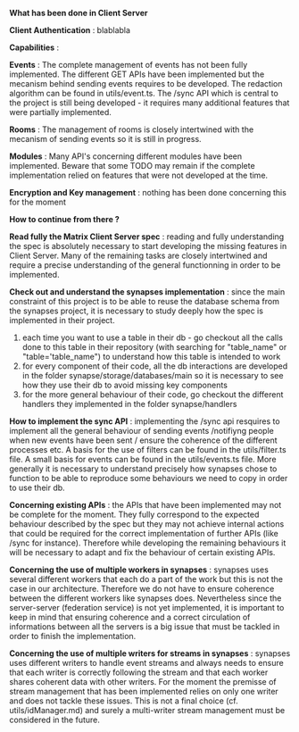 **What has been done in Client Server**


__Client Authentication__ : blablabla

__Capabilities__ :

__Events__ : The complete management of events has not been fully implemented. The different GET APIs have been implemented but the mecanism behind sending events requires to be developed. The redaction algorithm can be found in utils/event.ts. The /sync API which is central to the project is still being developed - it requires many additional features that were partially implemented.

__Rooms__ : The management of rooms is closely intertwined with the mecanism of sending events so it is still in progress.

__Modules__ : Many API's concerning different modules have been implemented. Beware that some TODO may remain if the complete implementation relied on features that were not developed at the time.

__Encryption and Key management__ : nothing has been done concerning this for the moment


**How to continue from there ?**

__Read fully the Matrix Client Server spec__ : reading and fully understanding the spec is absolutely necessary to start developing the missing features in Client Server. Many of the remaining tasks are closely intertwined and require a precise understanding of the general functionning in order to be implemented.

__Check out and understand the synapses implementation__ : since the main constraint of this project is to be able to reuse the database schema from the synapses project, it is necessary to study deeply how the spec is implemented in their project. 
1) each time you want to use a table in their db - go checkout all the calls done to this table in their repository (with searching for "table_name" or "table='table_name") to understand how this table is intended to work
2) for every component of their code, all the db interactions are developed in the folder synapse/storage/databases/main so it is necessary to see how they use their db to avoid missing key components
3) for the more general behaviour of their code, go checkout the different handlers they implemented in the folder synapse/handlers 

__How to implement the sync API__ : implementing the /sync api resquires to implement all the general behaviour of sending events /notifiyng people when new events have been sent / ensure the coherence of the different processes etc. A basis for the use of filters can be found in the utils/filter.ts file. A small basis for events can be found in the utils/events.ts file. 
More generally it is necessary to understand precisely how synapses chose to function to be able to reproduce some behaviours we need to copy in order to use their db. 

__Concerning existing APIs__ : the APIs that have been implemented may not be complete for the moment. They fully correspond to the expected behaviour described by the spec but they may not achieve internal actions that could be required for the correct implementation of further APIs (like /sync for instance). Therefore while developing the remaining behaviours it will be necessary to adapt and fix the behaviour of certain existing APIs.

__Concerning the use of multiple workers in synapses__ : synapses uses several different workers that each do a part of the work but this is not the case in our architecture. Therefore we do not have to ensure coherence between the different workers like synapses does. Nevertheless since the server-server (federation service) is not yet implemented, it is important to keep in mind that ensuring coherence and a correct circulation of informations between all the servers is a big issue that must be tackled in order to finish the implementation.

__Concerning the use of multiple writers for streams in synapses__ : synapses uses different writers to handle event streams and always needs to ensure that each writer is correctly following the stream and that each worker shares coherent data with other writers. For the moment the premisse of stream management that has been implemented relies on only one writer and does not tackle these issues. This is not a final choice (cf. utils/idManager.md) and surely a multi-writer stream management must be considered in the future.


